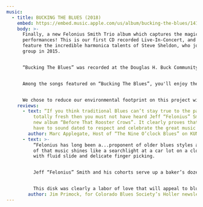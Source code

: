 ```yaml
---
music:
  - title: BUCKING THE BLUES (2018)
    embed: https://embed.music.apple.com/us/album/bucking-the-blues/1417351829?app=music
    body: >-
      Finally, a new Felonius Smith Trio album which captures the magic of our live
      performances! This is our first CD recorded Live-In-Concert, and our first to
      feature the incredible harmonica talents of Steve Sheldon, who joined the
      group in 2015. 


      “Bucking The Blues” was recorded at the Douglas H. Buck Community Recreation Center in Littleton, Colorado on February 23, 2018. It was an evening which found the band in top form and the audience in high spirits. The album boasts 16 of our most requested songs, and captures a 75 minute concert on one disc! 


      Among the songs featured on “Bucking The Blues”, you'll enjoy the soulful vocals and nifty slide guitar work of Felonius Smith on the opening track, “Prodigal Son”; the dueling melodies of slide guitar and harmonica in a unique arrangement of “St. Louis Blues”. Four songs are propelled by the big toot of J. Scott Johnson's sousaphone, including “Down By The Riverside”, “Jealous Hearted Woman”, “Your Feet's Too Big” - and “Jelly Roll Baker” with the sousaphone laying down a mean rhumba beat! On “Spoonful”, the extended, improvised interplay between harmonica and baritone slide guitar is remarkable, as is the ominous growl of the upright bass played with a bow. Another treat is the vocal duet and funky tone of the 1930's National resonator mandolin on the jug band classic “Viola Lee Blues”; and finally a rip-roaring arrangement of the Blind Willie McTell standard “Statesboro Blues”. 


      We chose to reduce our environmental footprint on this project with a simple CD sleeve packaging. Click [HERE](https://feloniussmith.com/files/BuckLinerNotes2018.pdf) to view complete liner notes for all the details about the songs, instruments, plus art and production credits.
    reviews:
      - text: “If you think traditional Blues can’t stay true to the past and still be
          totally fresh then you must not have heard Jeff “Felonius” Smith and his
          new album “Before That Rooster Crows”. It clearly proves that you don’t
          have to sound dated to respect and celebrate the great music of the past.”
        author: Marc Applegate, Host of “The Nine O’clock Blues” on KUNC 91.5FM
      - text: >-
          “Felonius has long been a...proponent of older blues styles and his love
          of that music shines like a searchlight at a car lot on a cloudy night,
          with fluid slide and delicate finger picking.


          Jeff “Felonius” Smith and his cohorts serve up a baker’s dozen blues tunes in pre-WWII style, including six originals, and the emphasis is on fun....


          This disk was clearly a labor of love that will appeal to blues fans who enjoy unamplified music played on the porch or street corner...Count me in. ”
        author: Jim Primock, for Colorado Blues Society’s Holler newsletter, Oct.-Nov. 2014
---
```

